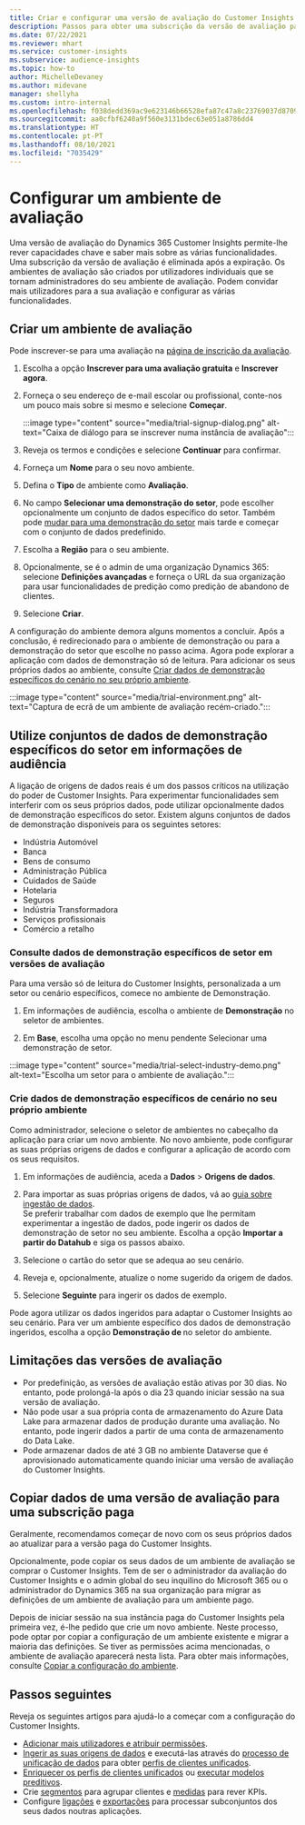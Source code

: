 ```yaml
---
title: Criar e configurar uma versão de avaliação do Customer Insights
description: Passos para obter uma subscrição da versão de avaliação para o Dynamics 365 Customer Insights e configurá-lo.
ms.date: 07/22/2021
ms.reviewer: mhart
ms.service: customer-insights
ms.subservice: audience-insights
ms.topic: how-to
author: MichelleDevaney
ms.author: midevane
manager: shellyha
ms.custom: intro-internal
ms.openlocfilehash: f038dedd369ac9e623146b66528efa87c47a8c23769037d8709fa9b804a0b723
ms.sourcegitcommit: aa0cfbf6240a9f560e3131bdec63e051a8786dd4
ms.translationtype: HT
ms.contentlocale: pt-PT
ms.lasthandoff: 08/10/2021
ms.locfileid: "7035429"
---
```

# <a name="set-up-a-trial-environment"></a>Configurar um ambiente de avaliação 

Uma versão de avaliação do Dynamics 365 Customer Insights permite-lhe rever capacidades chave e saber mais sobre as várias funcionalidades. Uma subscrição da versão de avaliação é eliminada após a expiração. Os ambientes de avaliação são criados por utilizadores individuais que se tornam administradores do seu ambiente de avaliação. Podem convidar mais utilizadores para a sua avaliação e configurar as várias funcionalidades.

## <a name="create-a-trial-environment"></a>Criar um ambiente de avaliação

Pode inscrever-se para uma avaliação na [página de inscrição da avaliação](https://dynamics.microsoft.com/get-started/free-trial/?appname=customerinsights). 

1. Escolha a opção **Inscrever para uma avaliação gratuita** e **Inscrever agora**.

1. Forneça o seu endereço de e-mail escolar ou profissional, conte-nos um pouco mais sobre si mesmo e selecione **Começar**.

   :::image type="content" source="media/trial-signup-dialog.png" alt-text="Caixa de diálogo para se inscrever numa instância de avaliação":::

1. Reveja os termos e condições e selecione **Continuar** para confirmar.

1. Forneça um **Nome** para o seu novo ambiente. 

1. Defina o **Tipo** de ambiente como **Avaliação**.

1. No campo **Selecionar uma demonstração do setor**, pode escolher opcionalmente um conjunto de dados específico do setor. Também pode [mudar para uma demonstração do setor](#use-industry-specific-demo-data-sets-in-audience-insights) mais tarde e começar com o conjunto de dados predefinido.

1. Escolha a **Região** para o seu ambiente.

1. Opcionalmente, se é o admin de uma organização Dynamics 365: selecione **Definições avançadas** e forneça o URL da sua organização para usar funcionalidades de predição como predição de abandono de clientes. 

1. Selecione **Criar**. 

A configuração do ambiente demora alguns momentos a concluir. Após a conclusão, é redirecionado para o ambiente de demonstração ou para a demonstração do setor que escolhe no passo acima. Agora pode explorar a aplicação com dados de demonstração só de leitura. Para adicionar os seus próprios dados ao ambiente, consulte [Criar dados de demonstração específicos do cenário no seu próprio ambiente](#create-scenario-specific-demo-data-in-your-own-environment).

:::image type="content" source="media/trial-environment.png" alt-text="Captura de ecrã de um ambiente de avaliação recém-criado.":::

## <a name="use-industry-specific-demo-data-sets-in-audience-insights"></a>Utilize conjuntos de dados de demonstração específicos do setor em informações de audiência

A ligação de origens de dados reais é um dos passos críticos na utilização do poder de Customer Insights. Para experimentar funcionalidades sem interferir com os seus próprios dados, pode utilizar opcionalmente dados de demonstração específicos do setor. Existem alguns conjuntos de dados de demonstração disponíveis para os seguintes setores: 

-   Indústria Automóvel
-   Banca
-   Bens de consumo
-   Administração Pública
-   Cuidados de Saúde
-   Hotelaria
-   Seguros
-   Indústria Transformadora
-   Serviços profissionais
-   Comércio a retalho

### <a name="see-industry-specific-demo-data-in-trials"></a>Consulte dados de demonstração específicos de setor em versões de avaliação

Para uma versão só de leitura do Customer Insights, personalizada a um setor ou cenário específicos, comece no ambiente de Demonstração. 
 
1.  Em informações de audiência, escolha o ambiente de **Demonstração** no seletor de ambientes.

2.  Em **Base**, escolha uma opção no menu pendente Selecionar uma demonstração de setor.

:::image type="content" source="media/trial-select-industry-demo.png" alt-text="Escolha um setor para o ambiente de avaliação.":::

### <a name="create-scenario-specific-demo-data-in-your-own-environment"></a>Crie dados de demonstração específicos de cenário no seu próprio ambiente

Como administrador, selecione o seletor de ambientes no cabeçalho da aplicação para criar um novo ambiente. No novo ambiente, pode configurar as suas próprias origens de dados e configurar a aplicação de acordo com os seus requisitos. 

1.  Em informações de audiência, aceda a **Dados** > **Origens de dados**.

2.  Para importar as suas próprias origens de dados, vá ao [guia sobre ingestão de dados](data-sources.md).     
   Se preferir trabalhar com dados de exemplo que lhe permitam experimentar a ingestão de dados, pode ingerir os dados de demonstração de setor no seu ambiente. Escolha a opção **Importar a partir do Datahub** e siga os passos abaixo.

3.  Selecione o cartão do setor que se adequa ao seu cenário. 

4.  Reveja e, opcionalmente, atualize o nome sugerido da origem de dados. 

5.  Selecione **Seguinte** para ingerir os dados de exemplo. 

Pode agora utilizar os dados ingeridos para adaptar o Customer Insights ao seu cenário. Para ver um ambiente específico dos dados de demonstração ingeridos, escolha a opção **Demonstração de <Industry>** no seletor do ambiente.

## <a name="limitations-in-trials"></a>Limitações das versões de avaliação

- Por predefinição, as versões de avaliação estão ativas por 30 dias. No entanto, pode prolongá-la após o dia 23 quando iniciar sessão na sua versão de avaliação.
- Não pode usar a sua própria conta de armazenamento do Azure Data Lake para armazenar dados de produção durante uma avaliação. No entanto, pode ingerir dados a partir de uma conta de armazenamento do Data Lake.
- Pode armazenar dados de até 3 GB no ambiente Dataverse que é aprovisionado automaticamente quando iniciar uma versão de avaliação do Customer Insights.

## <a name="copy-data-from-a-trial-to-a-paid-subscription"></a>Copiar dados de uma versão de avaliação para uma subscrição paga

Geralmente, recomendamos começar de novo com os seus próprios dados ao atualizar para a versão paga do Customer Insights. 

Opcionalmente, pode copiar os seus dados de um ambiente de avaliação se comprar o Customer Insights. Tem de ser o administrador da avaliação do Customer Insights e o admin global do seu inquilino do Microsoft 365 ou o administrador do Dynamics 365 na sua organização para migrar as definições de um ambiente de avaliação para um ambiente pago. 

Depois de iniciar sessão na sua instância paga do Customer Insights pela primeira vez, é-lhe pedido que crie um novo ambiente. Neste processo, pode optar por copiar a configuração de um ambiente existente e migrar a maioria das definições. Se tiver as permissões acima mencionadas, o ambiente de avaliação aparecerá nesta lista. Para obter mais informações, consulte [Copiar a configuração do ambiente](manage-environments.md#copy-the-environment-configuration).

## <a name="next-steps"></a>Passos seguintes

Reveja os seguintes artigos para ajudá-lo a começar com a configuração do Customer Insights. 

- [Adicionar mais utilizadores e atribuir permissões](permissions.md).
- [Ingerir as suas origens de dados](data-sources.md) e executá-las através do [processo de unificação de dados](data-unification.md) para obter [perfis de clientes unificados](customer-profiles.md).
- [Enriquecer os perfis de clientes unificados](enrichment-hub.md) ou [executar modelos preditivos](predictions-overview.md).
- Crie [segmentos](segments.md) para agrupar clientes e [medidas](measures.md) para rever KPIs.
- Configure [ligações](connections.md) e [exportações](export-destinations.md) para processar subconjuntos dos seus dados noutras aplicações.